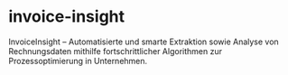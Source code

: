 # invoice-insight
InvoiceInsight – Automatisierte und smarte Extraktion sowie Analyse von Rechnungsdaten mithilfe fortschrittlicher Algorithmen zur Prozessoptimierung in Unternehmen.
